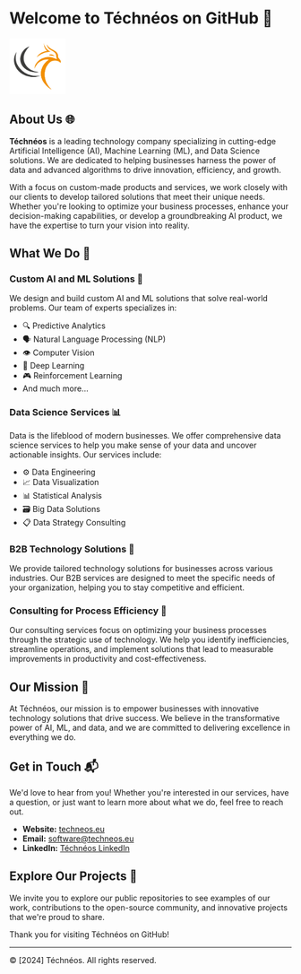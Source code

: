 # Welcome to Téchnéos on GitHub 🎉

<img src="https://github.com/techneos/.github/blob/e46ab8c880541d7a003403a54dc9a548f1954a88/profile/techneos-logo.png" width="100" height="100">

## About Us 🌐

**Téchnéos** is a leading technology company specializing in cutting-edge Artificial Intelligence (AI), Machine Learning (ML), and Data Science solutions. We are dedicated to helping businesses harness the power of data and advanced algorithms to drive innovation, efficiency, and growth.

With a focus on custom-made products and services, we work closely with our clients to develop tailored solutions that meet their unique needs. Whether you're looking to optimize your business processes, enhance your decision-making capabilities, or develop a groundbreaking AI product, we have the expertise to turn your vision into reality.

## What We Do 💼

### Custom AI and ML Solutions 🤖
We design and build custom AI and ML solutions that solve real-world problems. Our team of experts specializes in:
- 🔍 Predictive Analytics
- 🗣️ Natural Language Processing (NLP)
- 👁️ Computer Vision
- 🧠 Deep Learning
- 🎮 Reinforcement Learning
- And much more...

### Data Science Services 📊
Data is the lifeblood of modern businesses. We offer comprehensive data science services to help you make sense of your data and uncover actionable insights. Our services include:
- ⚙️ Data Engineering
- 📈 Data Visualization
- 📊 Statistical Analysis
- 🗃️ Big Data Solutions
- 📋 Data Strategy Consulting

### B2B Technology Solutions 🏢
We provide tailored technology solutions for businesses across various industries. Our B2B services are designed to meet the specific needs of your organization, helping you to stay competitive and efficient.

### Consulting for Process Efficiency 🚀
Our consulting services focus on optimizing your business processes through the strategic use of technology. We help you identify inefficiencies, streamline operations, and implement solutions that lead to measurable improvements in productivity and cost-effectiveness.

## Our Mission 🎯
At Téchnéos, our mission is to empower businesses with innovative technology solutions that drive success. We believe in the transformative power of AI, ML, and data, and we are committed to delivering excellence in everything we do.

## Get in Touch 📬

We'd love to hear from you! Whether you're interested in our services, have a question, or just want to learn more about what we do, feel free to reach out.

- **Website:** [techneos.eu](https://techneos.eu)
- **Email:** software@techneos.eu
- **LinkedIn:** [Téchnéos LinkedIn](https://www.linkedin.com/company/téchnéos)

## Explore Our Projects 🚀

We invite you to explore our public repositories to see examples of our work, contributions to the open-source community, and innovative projects that we're proud to share.

Thank you for visiting Téchnéos on GitHub!

---

© [2024] Téchnéos. All rights reserved.
